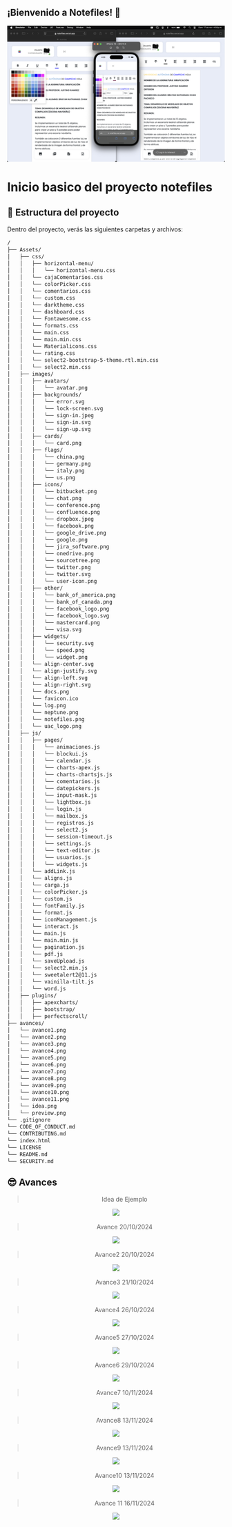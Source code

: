 ## ¡Bienvenido a Notefiles! 🚀

  <img src='avances/preview.png'>


# Inicio basico del proyecto notefiles

## 🚀 Estructura del proyecto

Dentro del proyecto, verás las siguientes carpetas y archivos:

```text
/
├── Assets/
│   ├── css/
│   │   ├── horizontal-menu/
│   │   │   └── horizontal-menu.css
│   │   └── cajaComentarios.css
│   │   └── colorPicker.css
│   │   └── comentarios.css
│   │   └── custom.css
│   │   └── darktheme.css
│   │   └── dashboard.css
│   │   └── Fontawesome.css
│   │   └── formats.css
│   │   └── main.css
│   │   └── main.min.css
│   │   └── Materialicons.css
│   │   └── rating.css
│   │   └── select2-bootstrap-5-theme.rtl.min.css
│   │   └── select2.min.css
│   ├── images/
│   │   ├── avatars/
│   │   │   └── avatar.png
│   │   ├── backgrounds/
│   │   │   └── error.svg
│   │   │   └── lock-screen.svg
│   │   │   └── sign-in.jpeg
│   │   │   └── sign-in.svg
│   │   │   └── sign-up.svg
│   │   ├── cards/
│   │   │   └── card.png
│   │   ├── flags/
│   │   │   └── china.png
│   │   │   └── germany.png
│   │   │   └── italy.png
│   │   │   └── us.png
│   │   ├── icons/
│   │   │   └── bitbucket.png
│   │   │   └── chat.png
│   │   │   └── conference.png
│   │   │   └── confluence.png
│   │   │   └── dropbox.jpeg
│   │   │   └── facebook.png
│   │   │   └── google_drive.png
│   │   │   └── google.png
│   │   │   └── jira_software.png
│   │   │   └── onedrive.png
│   │   │   └── sourcetree.png
│   │   │   └── twitter.png
│   │   │   └── twitter.svg
│   │   │   └── user-icon.png
│   │   ├── other/
│   │   │   └── bank_of_america.png
│   │   │   └── bank_of_canada.png
│   │   │   └── facebook_logo.png
│   │   │   └── facebook_logo.svg
│   │   │   └── mastercard.png
│   │   │   └── visa.svg
│   │   ├── widgets/
│   │   │   └── security.svg
│   │   │   └── speed.png
│   │   │   └── widget.png
│   │   └── align-center.svg
│   │   └── align-justify.svg
│   │   └── align-left.svg
│   │   └── align-right.svg  
│   │   └── docs.png
│   │   └── favicon.ico
│   │   └── log.png
│   │   └── neptune.png
│   │   └── notefiles.png
│   │   └── uac_logo.png         
│   ├── js/
│   │   ├── pages/
│   │   │   └── animaciones.js
│   │   │   └── blockui.js
│   │   │   └── calendar.js
│   │   │   └── charts-apex.js
│   │   │   └── charts-chartsjs.js
│   │   │   └── comentarios.js
│   │   │   └── datepickers.js
│   │   │   └── input-mask.js
│   │   │   └── lightbox.js
│   │   │   └── login.js
│   │   │   └── mailbox.js
│   │   │   └── registros.js
│   │   │   └── select2.js
│   │   │   └── session-timeout.js
│   │   │   └── settings.js
│   │   │   └── text-editor.js
│   │   │   └── usuarios.js
│   │   │   └── widgets.js
│   │   └── addLink.js
│   │   └── aligns.js
│   │   └── carga.js
│   │   └── colorPicker.js
│   │   └── custom.js
│   │   └── fontFamily.js
│   │   └── format.js
│   │   └── iconManagement.js
│   │   └── interact.js
│   │   └── main.js
│   │   └── main.min.js
│   │   └── pagination.js
│   │   └── pdf.js
│   │   └── saveUpload.js
│   │   └── select2.min.js
│   │   └── sweetalert2@11.js
│   │   └── vainilla-tilt.js
│   │   └── word.js
│   ├── plugins/
│   │   ├── apexcharts/
│   │   ├── bootstrap/
│   │   ├── perfectscroll/
├── avances/
│   └── avance1.png
│   └── avance2.png
│   └── avance3.png
│   └── avance4.png
│   └── avance5.png
│   └── avance6.png
│   └── avance7.png
│   └── avance8.png
│   └── avance9.png
│   └── avance10.png
│   └── avance11.png
│   └── idea.png
│   └── preview.png
└── .gitignore
└── CODE_OF_CONDUCT.md
└── CONTRIBUTING.md
└── index.html
└── LICENSE
└── README.md
└── SECURITY.md
```
## 😎 Avances

<div align="center">
  
 > Idea de Ejemplo

  <img src='avances/idea.png'>

> Avance 20/10/2024

  <img src='avances/avance1.png'>

> Avance2 20/10/2024

  <img src='avances/avance2.png'>

> Avance3 21/10/2024

  <img src='avances/avance3.png'>

> Avance4 26/10/2024

  <img src='avances/avance4.png'>

> Avance5 27/10/2024

  <img src='avances/avance5.png'>

> Avance6 29/10/2024

  <img src='avances/avance6.png'>

> Avance7 10/11/2024

  <img src='avances/avance7.png'>

> Avance8 13/11/2024

  <img src='avances/avance8.png'>

> Avance9 13/11/2024

  <img src='avances/avance9.png'>

> Avance10 13/11/2024

  <img src='avances/avance10.png'>

> Avance 11 16/11/2024

  <img src='avances/avance11.png'>

</div>

